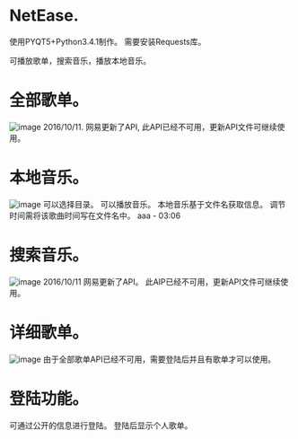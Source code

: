 NetEase.
======================
使用PYQT5+Python3.4.1制作。
需要安装Requests库。

可播放歌单，搜索音乐，播放本地音乐。


# 全部歌单。
![image](https://raw.githubusercontent.com/HuberTRoy/NetEase/a03aae1db0ff921f0590c3cfe747233c2d2f549e/testPics/allSLists.jpg)
2016/10/11.
网易更新了API,
此API已经不可用，更新API文件可继续使用。


# 本地音乐。
![image](https://raw.githubusercontent.com/HuberTRoy/NetEase/a03aae1db0ff921f0590c3cfe747233c2d2f549e/testPics/localSings.jpg)
可以选择目录。
可以播放音乐。
本地音乐基于文件名获取信息。
调节时间需将该歌曲时间写在文件名中。
aaa - 03:06

# 搜索音乐。
![image](https://raw.githubusercontent.com/HuberTRoy/NetEase/a03aae1db0ff921f0590c3cfe747233c2d2f549e/testPics/search.jpg)
2016/10/11
网易更新了API。
此AIP已经不可用，更新API文件可继续使用。

# 详细歌单。
![image](https://raw.githubusercontent.com/HuberTRoy/NetEase/a03aae1db0ff921f0590c3cfe747233c2d2f549e/testPics/singsList.jpg)
由于全部歌单API已经不可用，需要登陆后并且有歌单才可以使用。

# 登陆功能。
可通过公开的信息进行登陆。
登陆后显示个人歌单。


